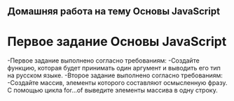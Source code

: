 ## Домашняя работа на тему Основы JavaScript
# Первое задание Основы JavaScript
-Первое задание выполнено согласно требованиям:
  -Создайте функцию, которая будет принимать один аргумент и выводить его тип на русском языке.
-Второе задание выполнено согласно требованиям:
  -Создайте массив, элементы которого составляют осмысленную фразу. С помощью цикла for…of выведите элементы массива в одну строку.
